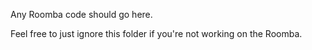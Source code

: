 Any Roomba code should go here.

Feel free to just ignore this folder if you're not working on the Roomba.